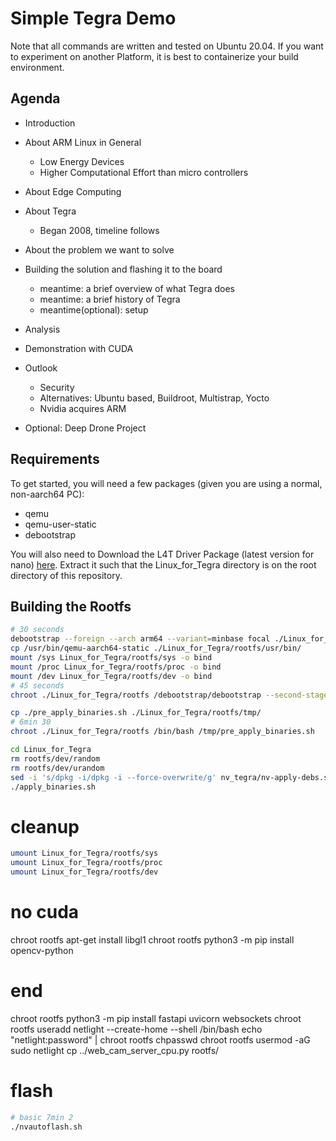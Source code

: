 # Simple Tegra Demo

Note that all commands are written and tested on Ubuntu 20.04.
If you want to experiment on another Platform, it is best to containerize your build environment.

## Agenda
- Introduction
- About ARM Linux in General
    - Low Energy Devices
    - Higher Computational Effort than micro controllers

- About Edge Computing

- About Tegra
    - Began 2008, timeline follows

- About the problem we want to solve

- Building the solution and flashing it to the board
    - meantime: a brief overview of what Tegra does
    - meantime: a brief history of Tegra
    - meantime(optional): setup

- Analysis
- Demonstration with CUDA
- Outlook
    - Security
    - Alternatives: Ubuntu based, Buildroot, Multistrap, Yocto
    - Nvidia acquires ARM
- Optional: Deep Drone Project

## Requirements

To get started, you will need a few packages (given you are using a normal, non-aarch64 PC):

- qemu
- qemu-user-static
- debootstrap

You will also need to Download the L4T Driver Package (latest version for nano) [here](https://developer.nvidia.com/embedded/linux-tegra-r3271).
Extract it such that the Linux_for_Tegra directory is on the root directory of this repository.

## Building the Rootfs

```bash
# 30 seconds
debootstrap --foreign --arch arm64 --variant=minbase focal ./Linux_for_Tegra/rootfs
cp /usr/bin/qemu-aarch64-static ./Linux_for_Tegra/rootfs/usr/bin/
mount /sys Linux_for_Tegra/rootfs/sys -o bind
mount /proc Linux_for_Tegra/rootfs/proc -o bind
mount /dev Linux_for_Tegra/rootfs/dev -o bind
# 45 seconds
chroot ./Linux_for_Tegra/rootfs /debootstrap/debootstrap --second-stage
```
```bash
cp ./pre_apply_binaries.sh ./Linux_for_Tegra/rootfs/tmp/
# 6min 30
chroot ./Linux_for_Tegra/rootfs /bin/bash /tmp/pre_apply_binaries.sh

cd Linux_for_Tegra
rm rootfs/dev/random
rm rootfs/dev/urandom
sed -i 's/dpkg -i/dpkg -i --force-overwrite/g' nv_tegra/nv-apply-debs.sh
./apply_binaries.sh 
```

# cleanup
```bash
umount Linux_for_Tegra/rootfs/sys
umount Linux_for_Tegra/rootfs/proc 
umount Linux_for_Tegra/rootfs/dev
```

# no cuda
chroot rootfs apt-get install libgl1
chroot rootfs python3 -m pip install opencv-python

# end

chroot rootfs python3 -m pip install fastapi uvicorn websockets
chroot rootfs useradd netlight --create-home --shell /bin/bash
echo "netlight:password" | chroot rootfs chpasswd
chroot rootfs usermod -aG sudo netlight
cp ../web_cam_server_cpu.py rootfs/

# flash
```bash
# basic 7min 2
./nvautoflash.sh
```